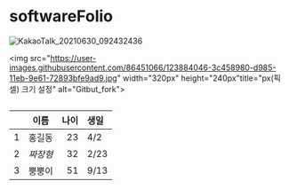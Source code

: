 # softwareFolio

![KakaoTalk_20210630_092432436](https://user-images.githubusercontent.com/86451066/123884046-3c458980-d985-11eb-9e61-72893bfe9ad9.jpg)

<img src="https://user-images.githubusercontent.com/86451066/123884046-3c458980-d985-11eb-9e61-72893bfe9ad9.jpg" width="320px" height="240px"title="px(픽셀) 크기 설정" alt="Gitbut_fork"></img><br/>

##


| | 이름 | 나이 | 생일 |
| :-: | :-: | -: | :- |
| 1 | 홍길동 | 23 | 4/2 |
| 2 | *짜장형* | 32 | 2/23|
| 3 | 뿡뿡이 | 51 | 9/13 |
